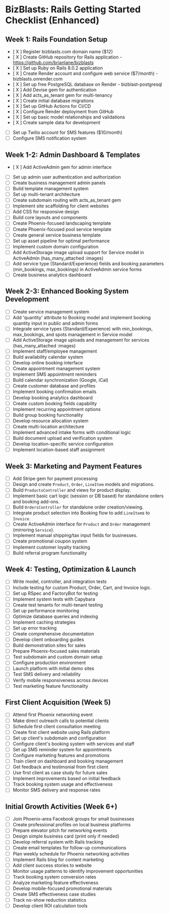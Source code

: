 # BizBlasts: Rails Getting Started Checklist (Enhanced)

## Week 1: Rails Foundation Setup
- [ X ] Register bizblasts.com domain name ($12)
- [ X ] Create GitHub repository for Rails application
        - https://github.com/brianlane/bizblasts
- [ X ] Set up Ruby on Rails 8.0.2 application
- [ X ] Create Render account and configure web service ($7/month)
        - bizblasts.onrender.com
- [ X ] Set up free PostgreSQL database on Render
        - bizblast-postgresql
- [ X ] Add Devise gem for authentication
- [ X ] Add acts_as_tenant gem for multi-tenancy
- [ X ] Create initial database migrations
- [ X ] Set up GitHub Actions for CI/CD
- [ X ] Configure Render deployment from GitHub
- [ X ] Set up basic model relationships and validations
- [ X ] Create sample data for development
- [  ] Set up Twilio account for SMS features ($10/month)
- [  ] Configure SMS notification system

## Week 1-2: Admin Dashboard & Templates
- [ X ] Add ActiveAdmin gem for admin interface
- [  ] Set up admin user authentication and authorization
- [  ] Create business management admin panels
- [  ] Build template management system
- [  ] Set up multi-tenant architecture
- [  ] Create subdomain routing with acts_as_tenant gem
- [  ] Implement site scaffolding for client websites
- [  ] Add CSS for responsive design
- [  ] Build core layouts and components
- [  ] Create Phoenix-focused landscaping template
- [  ] Create Phoenix-focused pool service template
- [  ] Create general service business template
- [  ] Set up asset pipeline for optimal performance
- [  ] Implement custom domain configuration
- [  ] Add ActiveStorage image upload support for Service model in ActiveAdmin (has_many_attached :images)
- [  ] Add service type (Standard/Experience) fields and booking parameters (min_bookings, max_bookings) in ActiveAdmin service forms
- [  ] Create business analytics dashboard

## Week 2-3: Enhanced Booking System Development
- [  ] Create service management system
- [  ] Add 'quantity' attribute to Booking model and implement booking quantity input in public and admin forms
- [  ] Integrate service types (Standard/Experience) with min_bookings, max_bookings, and spots management in Service model
- [  ] Add ActiveStorage image uploads and management for services (has_many_attached :images)
- [  ] Implement staff/employee management
- [  ] Build availability calendar system
- [  ] Develop online booking interface
- [  ] Create appointment management system
- [  ] Implement SMS appointment reminders
- [  ] Build calendar synchronization (Google, iCal)
- [  ] Create customer database and profiles
- [  ] Implement booking confirmation emails
- [  ] Develop booking analytics dashboard
- [  ] Create custom booking fields capability
- [  ] Implement recurring appointment options
- [  ] Build group booking functionality
- [  ] Develop resource allocation system
- [  ] Create multi-location architecture
- [  ] Implement advanced intake forms with conditional logic
- [  ] Build document upload and verification system
- [  ] Develop location-specific service configuration
- [  ] Implement location-based staff assignment

## Week 3: Marketing and Payment Features
- [  ] Add Stripe gem for payment processing
- [  ] Design and create `Product`, `Order`, `LineItem` models and migrations.
- [  ] Build `ProductsController` and views for product display.
- [  ] Implement basic cart logic (session or DB based) for standalone orders and booking add-ons.
- [  ] Build `OrdersController` for standalone order creation/viewing.
- [  ] Integrate product selection into Booking flow to add `LineItem`s to `Invoice`.
- [  ] Create ActiveAdmin interface for `Product` and `Order` management (mirroring `Service`).
- [  ] Implement manual shipping/tax input fields for businesses.
- [  ] Create promotional coupon system
- [  ] Implement customer loyalty tracking
- [  ] Build referral program functionality

## Week 4: Testing, Optimization & Launch
- [  ] Write model, controller, and integration tests
- [  ] Include testing for custom Product, Order, Cart, and Invoice logic.
- [  ] Set up RSpec and FactoryBot for testing
- [  ] Implement system tests with Capybara
- [  ] Create test tenants for multi-tenant testing
- [  ] Set up performance monitoring
- [  ] Optimize database queries and indexing
- [  ] Implement caching strategies
- [  ] Set up error tracking
- [  ] Create comprehensive documentation
- [  ] Develop client onboarding guides
- [  ] Build demonstration sites for sales
- [  ] Prepare Phoenix-focused sales materials
- [  ] Test subdomain and custom domain setup
- [  ] Configure production environment
- [  ] Launch platform with initial demo sites
- [  ] Test SMS delivery and reliability
- [  ] Verify mobile responsiveness across devices
- [  ] Test marketing feature functionality

## First Client Acquisition (Week 5)
- [  ] Attend first Phoenix networking event
- [  ] Make direct outreach calls to potential clients
- [  ] Schedule first client consultation meeting
- [  ] Create first client website using Rails platform
- [  ] Set up client's subdomain and configuration
- [  ] Configure client's booking system with services and staff
- [  ] Set up SMS reminder system for appointments
- [  ] Configure marketing features and promotions
- [  ] Train client on dashboard and booking management
- [  ] Get feedback and testimonial from first client
- [  ] Use first client as case study for future sales
- [  ] Implement improvements based on initial feedback
- [  ] Track booking system usage and effectiveness
- [  ] Monitor SMS delivery and response rates

## Initial Growth Activities (Week 6+)
- [  ] Join Phoenix-area Facebook groups for small businesses
- [  ] Create professional profiles on local business platforms
- [  ] Prepare elevator pitch for networking events
- [  ] Design simple business card (print only if needed)
- [  ] Develop referral system with Rails tracking
- [  ] Create email templates for follow-up communications
- [  ] Plan weekly schedule for Phoenix networking activities
- [  ] Implement Rails blog for content marketing
- [  ] Add client success stories to website
- [  ] Monitor usage patterns to identify improvement opportunities
- [  ] Track booking system conversion rates
- [  ] Analyze marketing feature effectiveness
- [  ] Develop mobile-focused promotional materials
- [  ] Create SMS effectiveness case studies
- [  ] Track no-show reduction statistics
- [  ] Develop client ROI calculation tools
